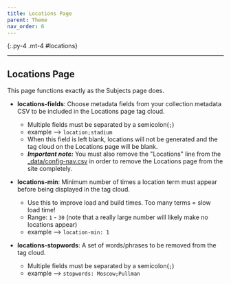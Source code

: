 ```yaml
---
title: Locations Page
parent: Theme
nav_order: 6
---
```


{:.py-4 .mt-4 #locations}
***


## Locations Page

This page functions exactly as the Subjects page does. 

- **locations-fields**: Choose metadata fields from your collection metadata CSV to be included in the Locations page tag cloud.
	- Multiple fields must be separated by a semicolon(`;`)
	- example --> `location;stadium`
	- When this field is left blank, locations will not be generated and the tag cloud on the Locations page will be blank. 
	- ***Important note:*** You must also remove the "Locations" line from the [_data/config-nav.csv](customize#config-nav) in order to remove the Locations page from the site completely.

- **locations-min**: Minimum number of times a location term must appear before being displayed in the tag cloud. 
	- Use this to improve load and build times. Too many terms = slow load time!
	- Range: `1` - `30` (note that a really large number will likely make no locations appear)
	- example --> `location-min: 1`

- **locations-stopwords**: A set of words/phrases to be removed from the tag cloud.
	- Multiple fields must be separated by a semicolon(`;`)
	- example --> `stopwords: Moscow;Pullman`